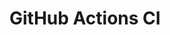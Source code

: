 # GitHub Actions CI



































































































































































































































































































































































































































































































































































































































































































































































































































































































































































































































































































































































































































































































































































































































































































































































































































































































































































































































































































































































































































































































































































































































































































































































































































































































































































































































































































































































































































































































































































































































































































































































































































































































































































































































































































































































































































